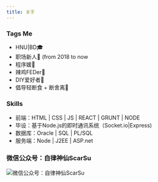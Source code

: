 ```yaml
---
title: 关于
---
```

### Tags Me
- HNU|BD🎓
- 职场新人👶 (from 2018 to now
- 程序媛🙊
- 辣鸡FEDer🐓
- DIY爱好者🔨
- 倡导轻断食 + 断舍离📖

### Skills
- 前端：HTML | CSS | JS | REACT | GRUNT | NODE
- 毕设：基于Node.js的即时通讯系统（Socket.io|Express)
- 数据库：Oracle | SQL | PL/SQL
- 服务端：Node | J2EE | ASP.net 

### 微信公众号：自律神仙ScarSu
<img id="slogan_img" src="/images/Slogan.png" title="微信公众号：自律神仙ScarSu"/>